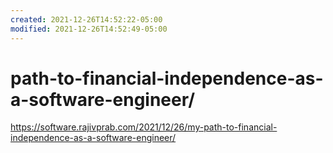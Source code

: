 ```yaml
---
created: 2021-12-26T14:52:22-05:00
modified: 2021-12-26T14:52:49-05:00
---
```


# path-to-financial-independence-as-a-software-engineer/

https://software.rajivprab.com/2021/12/26/my-path-to-financial-independence-as-a-software-engineer/
